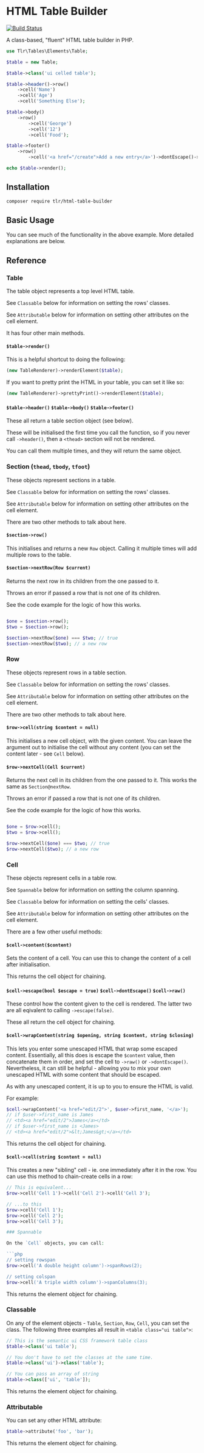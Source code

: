 # HTML Table Builder

[![Build Status](https://travis-ci.org/tedslittlerobot/html-table-builder.svg?branch=master)](https://travis-ci.org/tedslittlerobot/html-table-builder)

A class-based, "fluent" HTML table builder in PHP.

```php
use Tlr\Tables\Elements\Table;

$table = new Table;

$table->class('ui celled table');

$table->header()->row()
    ->cell('Name')
    ->cell('Age')
    ->cell('Something Else');

$table->body()
    ->row()
        ->cell('George')
        ->cell('12')
        ->cell('Food');

$table->footer()
    ->row()
        ->cell('<a href="/create">Add a new entry</a>')->dontEscape()->span(3);

echo $table->render();
```

## Installation

```bash
composer require tlr/html-table-builder
```

## Basic Usage

You can see much of the functionality in the above example. More detailed explanations are below.

## Reference

### Table

The table object represents a top level HTML table.

See `Classable` below for information on setting the rows' classes.

See `Attributable` below for information on setting other attributes on the cell element.

It has four other main methods.

#### `$table->render()`

This is a helpful shortcut to doing the following:

```php
(new TableRenderer)->renderElement($table);
```

If you want to pretty print the HTML in your table, you can set it like so:

```php
(new TableRenderer)->prettyPrint()->renderElement($table);
```

#### `$table->header()` `$table->body()` `$table->footer()`

These all return a table section object (see below).

These will be initialised the first time you call the function, so if you never call `->header()`, then a `<thead>` section will not be rendered.

You can call them multiple times, and they will return the same object.

### Section (`thead`, `tbody`, `tfoot`)

These objects represent sections in a table.

See `Classable` below for information on setting the rows' classes.

See `Attributable` below for information on setting other attributes on the cell element.

There are two other methods to talk about here.

#### `$section->row()`

This initialises and returns a new `Row` object. Calling it multiple times will add multiple rows to the table.

#### `$section->nextRow(Row $current)`

Returns the next row in its children from the one passed to it.

Throws an error if passed a row that is not one of its children.

See the code example for the logic of how this works.

```php

$one = $section->row();
$two = $section->row();

$section->nextRow($one) === $two; // true
$section->nextRow($two); // a new row
```

### Row

These objects represent rows in a table section.

See `Classable` below for information on setting the rows' classes.

See `Attributable` below for information on setting other attributes on the cell element.

There are two other methods to talk about here.

#### `$row->cell(string $content = null)`

This initialises a new cell object, with the given content. You can leave the argument out to initialise the cell without any content (you can set the content later - see `Cell` below).

#### `$row->nextCell(Cell $current)`

Returns the next cell in its children from the one passed to it. This works the same as `Section@nextRow`.

Throws an error if passed a row that is not one of its children.

See the code example for the logic of how this works.

```php

$one = $row->cell();
$two = $row->cell();

$row->nextCell($one) === $two; // true
$row->nextCell($two); // a new row
```

### Cell

These objects represent cells in a table row.

See `Spannable` below for information on setting the column spanning.

See `Classable` below for information on setting the cells' classes.

See `Attributable` below for information on setting other attributes on the cell element.

There are a few other useful methods:

#### `$cell->content($content)`

Sets the content of a cell. You can use this to change the content of a cell after initialisation.

This returns the cell object for chaining.

#### `$cell->escape(bool $escape = true)` `$cell->dontEscape()` `$cell->raw()`

These control how the content given to the cell is rendered. The latter two are all eqivalent to calling `->escape(false)`.

These all return the cell object for chaining.

#### `$cell->wrapContent(string $opening, string $content, string $closing)`

This lets you enter some unescaped HTML that wrap some escaped content. Essentially, all this does is escape the `$content` value, then concatenate them in order, and set the cell to `->raw()` or `->dontEscape()`. Nevertheless, it can still be helpful - allowing you to mix your own unescaped HTML with some content that should be escaped.

As with any unescaped content, it is up to you to ensure the HTML is valid.

For example:

```php
$cell->wrapContent('<a href="edit/2">', $user->first_name, '</a>');
// if $user->first_name is James
// <td><a href="edit/2">James</a></td>
// if $user->first_name is <James>
// <td><a href="edit/2">&lt;James&gt;</a></td>
```

This returns the cell object for chaining.

#### `$cell->cell(string $content = null)`

This creates a new "sibling" cell - ie. one immediately after it in the row. You can use this method to chain-create cells in a row:

```php
// This is equivalent...
$row->cell('Cell 1')->cell('Cell 2')->cell('Cell 3');

// ...to this
$row->cell('Cell 1');
$row->cell('Cell 2');
$row->cell('Cell 3');

### Spannable

On the `Cell` objects, you can call:

```php
// setting rowspan
$row->cell('A double height column')->spanRows(2);

// setting colspan
$row->cell('A triple width column')->spanColumns(3);
```

This returns the element object for chaining.

### Classable

On any of the element objects - `Table`, `Section`, `Row`, `Cell`, you can set the class. The following three examples all result in `<table class="ui table">`:

```php
// This is the semantic ui CSS framework table class
$table->class('ui table');

// You don't have to set the classes at the same time.
$table->class('ui')->class('table');

// You can pass an array of string
$table->class(['ui', 'table']);
```

This returns the element object for chaining.

### Attributable

You can set any other HTML attribute:

```php
$table->attribute('foo', 'bar');
```

This returns the element object for chaining.
